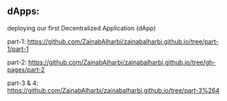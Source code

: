 ## dApps:
deploying our first Decentralized Application (dApp)

part-1: https://github.com/ZainabAlharbi/zainabalharbi.github.io/tree/part-1/part-1

part-2: https://github.com/ZainabAlharbi/zainabalharbi.github.io/tree/gh-pages/part-2

part-3 & 4: https://github.com/ZainabAlharbi/zainabalharbi.github.io/tree/part-3%264
